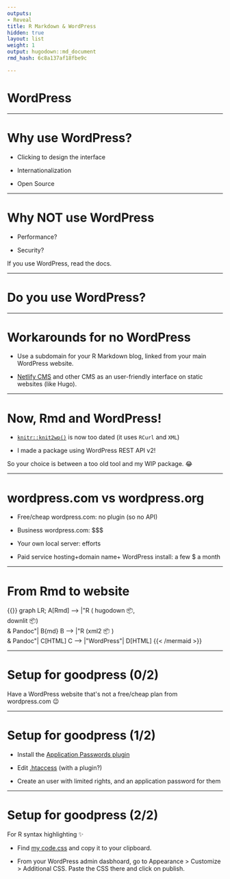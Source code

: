 ```yaml
---
outputs:
- Reveal
title: R Markdown & WordPress
hidden: true
layout: list
weight: 1
output: hugodown::md_document
rmd_hash: 6c8a137af18fbe9c

---
```


WordPress
=========

------------------------------------------------------------------------

Why use WordPress?
==================

-   Clicking to design the interface

-   Internationalization

-   Open Source

------------------------------------------------------------------------

Why NOT use WordPress
=====================

-   Performance?

-   Security?

If you use WordPress, read the docs.

------------------------------------------------------------------------

Do you use WordPress?
=====================

------------------------------------------------------------------------

Workarounds for no WordPress
============================

-   Use a subdomain for your R Markdown blog, linked from your main WordPress website.

-   [Netlify CMS](https://www.netlifycms.org/) and other CMS as an user-friendly interface on static websites (like Hugo).

------------------------------------------------------------------------

Now, Rmd and WordPress!
=======================

-   [`knitr::knit2wp()`](https://rdrr.io/pkg/knitr/man/knit2wp.html) is now too dated (it uses `RCurl` and `XML`)

-   I made a package using WordPress REST API v2!

So your choice is between a too old tool and my WIP package. :joy:

------------------------------------------------------------------------

wordpress.com vs wordpress.org
==============================

-   Free/cheap wordpress.com: no plugin (so no API)

-   Business wordpress.com: \$\$\$

-   Your own local server: efforts

-   Paid service hosting+domain name+ WordPress install: a few \$ a month

------------------------------------------------------------------------

From Rmd to website
===================

{{<mermaid align="left">}}
graph LR;
    A[Rmd] --> |"R ( hugodown :package:, </br> downlit :package:) </br> & Pandoc"| B{md}
    B --> |"R (xml2 :package: ) </br> & Pandoc"| C[HTML]
    C --> |"WordPress"| D[HTML]
{{< /mermaid >}}

------------------------------------------------------------------------

Setup for goodpress (0/2)
=========================

Have a WordPress website that's not a free/cheap plan from wordpress.com :wink:

------------------------------------------------------------------------

Setup for goodpress (1/2)
=========================

-   Install the [Application Passwords plugin](https://wordpress.org/plugins/application-passwords/)

-   Edit [.htaccess](https://github.com/WordPress/application-passwords/wiki/Basic-Authorization-Header----Missing) (with a plugin?)

-   Create an user with limited rights, and an application password for them

------------------------------------------------------------------------

Setup for goodpress (2/2)
=========================

For R syntax highlighting :sparkles:

-   Find [my code.css](https://github.com/maelle/goodpress/blob/main/inst/css/code.css) and copy it to your clipboard.

-   From your WordPress admin dasbhoard, go to Appearance &gt; Customize &gt; Additional CSS. Paste the CSS there and click on publish.

